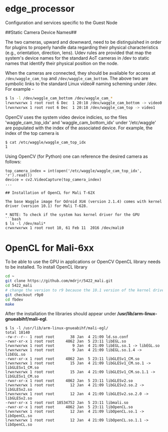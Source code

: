 # edge_processor
Configuration and services specific to the Guest Node

##Static Camera Device Names##

The two cameras, upward and downward, need to be distinguished in order for plugins to properly handle data regarding their physical characteristics (e.g., orientation, direction, lens). Udev rules are provided that map the system's device names for the standard AoT cameras in /dev to static names that identify their physical position on the node.

When the cameras are connected, they should be available for access at `/dev/waggle_cam_top` and `/dev/waggle_cam_bottom`. The above two are symbolic links to the standard Linux video# naming scheming under /dev. For example - 
```bash
$ ls -l /dev/waggle_cam_bottom /dev/waggle_cam_*
lrwxrwxrwx 1 root root 6 Dec  1 20:18 /dev/waggle_cam_bottom -> video0
lrwxrwxrwx 1 root root 6 Dec  1 20:18 /dev/waggle_cam_top -> video1
```
OpenCV uses the system video device indicies, so the files 'waggle_cam_top_idx' and 'waggle_cam_bottom_idx' under '/etc/waggle' are populated with the index of the associated device. For example, the index of the top camera is
```bash
$ cat /etc/waggle/waggle_cam_top_idx
1
```

Using OpenCV (for Python) one can reference the desired camera as follows:
```
top_camera_index = int(open('/etc/waggle/waggle_cam_top_idx', 'r').read())
device = cv2.VideoCapture(top_camera_index)
...

## Installation of OpenCL for Mali T-62X

The base Waggle image for Odroid XU4 (version 2.1.4) comes with kernel driver (version 10.1) for Mali T-628. 

* NOTE: To check if the system has kernel driver for the GPU
```bash
$ ls -l /dev/mali*
crwxrwxrwx 1 root root 10, 61 Feb 11  2016 /dev/mali0
```

# OpenCL for Mali-6xx

To be able to use the GPU in applications or OpenCV OpenCL library needs to be installed. To install OpenCL library

```bash
cd ~
git clone https://github.com/mdrjr/5422_mali.git
cd 5422_mali
# change the version to r9 because the 10.1 version of the kernel driver is not compatible with r14, which is the latest
git checkout r9p0
cd fbdev
make
```

After the installation the libraries should appear under __/usr/lib/arm-linux-gnueabihf/mali-egl__.
```
$ ls -l /usr/lib/arm-linux-gnueabihf/mali-egl/
total 18140
-rw-r--r-- 1 root root       38 Jan  4 21:09 ld.so.conf
-rwxr-xr-x 1 root root     4862 Jan  5 23:11 libEGL.so
lrwxrwxrwx 1 root root        9 Jan  4 21:09 libEGL.so.1 -> libEGL.so
lrwxrwxrwx 1 root root        9 Jan  4 21:09 libEGL.so.1.4 -> libEGL.so
-rwxr-xr-x 1 root root     4862 Jan  5 23:11 libGLESv1_CM.so
lrwxrwxrwx 1 root root       15 Jan  4 21:09 libGLESv1_CM.so.1 -> libGLESv1_CM.so
lrwxrwxrwx 1 root root       15 Jan  4 21:09 libGLESv1_CM.so.1.1 -> libGLESv1_CM.so
-rwxr-xr-x 1 root root     4862 Jan  5 23:11 libGLESv2.so
lrwxrwxrwx 1 root root       12 Jan  4 21:09 libGLESv2.so.2 -> libGLESv2.so
lrwxrwxrwx 1 root root       12 Jan  4 21:09 libGLESv2.so.2.0 -> libGLESv2.so
-rwxr-xr-x 1 root root 18534752 Jan  5 23:11 libmali.so
-rwxr-xr-x 1 root root     4862 Jan  5 23:11 libOpenCL.so
lrwxrwxrwx 1 root root       12 Jan  4 21:09 libOpenCL.so.1 -> libOpenCL.so
lrwxrwxrwx 1 root root       12 Jan  4 21:09 libOpenCL.so.1.1 -> libOpenCL.so
```
